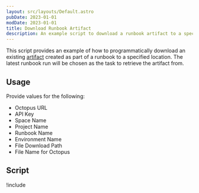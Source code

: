 ```yaml
---
layout: src/layouts/Default.astro
pubDate: 2023-01-01
modDate: 2023-01-01
title: Download Runbook Artifact 
description: An example script to download a runbook artifact to a specified location.
---
```


This script provides an example of how to programmatically download an existing [artifact](/docs/projects/deployment-process/artifacts/) created as part of a runbook to a specified location. The latest runbook run will be chosen as the task to retrieve the artifact from.

## Usage

Provide values for the following:

- Octopus URL
- API Key
- Space Name
- Project Name
- Runbook Name
- Environment Name
- File Download Path
- File Name for Octopus

## Script

!include <download-artifact-from-runbook-scripts>
